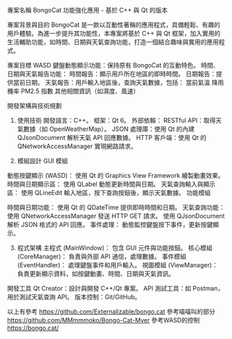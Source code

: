 專案名稱
BongoCat 功能強化應用 - 基於 C++ 與 Qt 的版本

專案背景與目的
BongoCat 是一款以互動性著稱的應用程式，具備輕鬆、有趣的用戶體驗。為進一步提升其功能性，本專案將基於 C++ 與 Qt 框架，加入實用的生活輔助功能，如時間、日期與天氣查詢功能，打造一個結合趣味與實用的應用程式。

專案目標
WASD 鍵盤動態顯示功能：保持原有 BongoCat 的互動特色。
時間、日期與天氣報告功能：
時間報告：顯示用戶所在地區的即時時間。
日期報告：提供當前日期。
天氣報告：用戶輸入地區後，查詢天氣數據，包括：
當前氣溫
降雨機率
PM2.5 指數
其他相關資訊（如濕度、風速）


開發架構與技術規劃
1. 使用技術
開發語言：C++。
框架：Qt 6。
外部依賴：
RESTful API：取得天氣數據（如 OpenWeatherMap）。
JSON 處理庫：使用 Qt 的內建 QJsonDocument 解析天氣 API 回應數據。
HTTP 客戶端：使用 Qt 的 QNetworkAccessManager 實現網路請求。

2. 模組設計
GUI 模組

動態按鍵顯示 (WASD)：
使用 Qt 的 Graphics View Framework 繪製動畫效果。
時間與日期顯示區：
使用 QLabel 動態更新時間與日期。
天氣查詢輸入與顯示區：
使用 QLineEdit 輸入地區，按下查詢按鈕後，顯示天氣數據。
功能模組

時間與日期功能：
使用 Qt 的 QDateTime 提供即時時間和日期。
天氣查詢功能：
使用 QNetworkAccessManager 發送 HTTP GET 請求。
使用 QJsonDocument 解析 JSON 格式的 API 回應。
事件處理：
動態監控鍵盤按下事件，更新按鍵顯示。

3. 程式架構
主程式 (MainWindow)：
包含 GUI 元件與功能按鈕。
核心模組 (CoreManager)：
負責與外部 API 通信，處理數據。
事件模組 (EventHandler)：
處理鍵盤事件和用戶輸入。
視圖模組 (ViewManager)：
負責更新顯示資料，如按鍵動畫、時間、日期與天氣資訊。

開發工具
Qt Creator：設計與開發 C++/Qt 專案。
API 測試工具：如 Postman，用於測試天氣查詢 API。
版本控制：Git/GitHub。

以上有參考
https://github.com/Externalizable/bongo.cat
參考喵喵叫的部分
https://github.com/MMmmmoko/Bongo-Cat-Mver
參考WASD的控制
https://bongo.cat/

